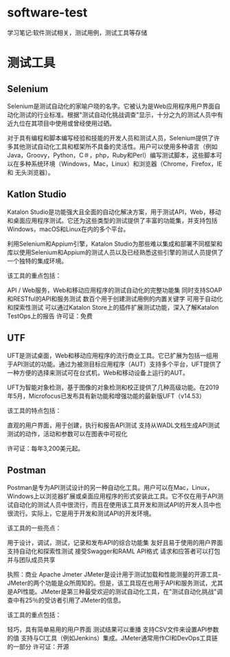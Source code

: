 # software-test
学习笔记:软件测试相关，测试用例，测试工具等存储

# 测试工具
  ## Selenium
  Selenium是测试自动化的家喻户晓的名字。它被认为是Web应用程序用户界面自动化测试的行业标准。根据"测试自动化挑战调查"显示，十分之九的测试人员中有近九位在其项目中使用或曾经使用过硒。

对于具有编程和脚本编写经验和技能的开发人员和测试人员，Selenium提供了许多其他测试自动化工具和框架所不具备的灵活性。用户可以使用多种语言（例如Java，Groovy，Python，C＃，php，Ruby和Perl）编写测试脚本，这些脚本可以在多种系统环境（Windows，Mac，Linux）和浏览器（Chrome，Firefox，IE和 无头浏览器）。
  ## Katlon Studio
  Katalon Studio是功能强大且全面的自动化解决方案，用于测试API，Web，移动和桌面应用程序测试。它还为这些类型的测试提供了丰富的功能集，并支持包括Windows，macOS和Linux在内的多个平台。

利用Selenium和Appium引擎，Katalon Studio为那些难以集成和部署不同框架和库以使用Selenium和Appium的测试人员以及已经熟悉这些引擎的测试人员提供了一个独特的集成环境。

该工具的重点包括：

API / Web服务，Web和移动应用程序的测试自动化的完整功能集
同时支持SOAP和RESTful的API和服务测试
数百个用于创建测试用例的内置关键字
可用于自动化和探索性测试
可以通过Katalon Store上的插件扩展测试功能，深入了解Katalon TestOps上的报告
许可证：免费
  ## UTF
  UFT是测试桌面，Web和移动应用程序的流行商业工具。它已扩展为包括一组用于API测试的功能。通过为被测目标应用程序（AUT）支持多个平台，UFT提供了一种方便的选择来测试可在台式机，Web和移动设备上运行的AUT。

UFT为智能对象检测，基于图像的对象检测和校正提供了几种高级功能。在2019年5月，Microfocus已发布具有新功能和增强功能的最新版UFT（v14.53）

该工具的特点包括：

直观的用户界面，用于创建，执行和报告API测试
支持从WADL文档生成API测试
测试的动作，活动和参数可以在图表中可视化

许可证：每年3,200美元起。
   ## Postman
   Postman是专为API测试设计的另一种自动化工具。用户可以在Mac，Linux，Windows上以浏览器扩展或桌面应用程序的形式安装此工具。它不仅在用于API测试自动化的测试人员中很流行，而且在使用该工具开发和测试API的开发人员中也很流行。实际上，它是用于开发和测试API的开发环境。

该工具的一些亮点：

用于设计，调试，测试，记录和发布API的综合功能集
友好且易于使用的用户界面
支持自动化和探索性测试
接受Swagger和RAML API格式
请求和应答者可以打包并与团队成员共享

执照：商业
  Apache Jmeter
  JMeter是设计用于测试加载和性能测量的开源工具-JMeter的两个功能是众所周知的。但是，该工具现在也用于API和服务测试，尤其是API性能。JMeter是第三种最受欢迎的测试自动化工具，在"测试自动化挑战"调查中有25％的受访者引用了JMeter的信息。

该工具的重点包括：

轻巧，具有简单易用的用户界面
测试结果可以重播
支持CSV文件来设置API参数的值
支持与CI工具（例如Jenkins）集成。JMeter通常用作CI和DevOps工具链的一部分
许可证：开源
